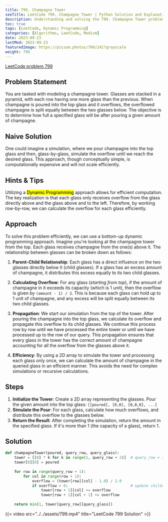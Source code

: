 ```yaml
---
title: 799. Champagne Tower
seoTitle: LeetCode 799. Champagne Tower | Python Solution and Explanation
description: Understanding and solving the 799. Champagne Tower problem using Dynamic Programming.
toc: true
tags: [LeetCode, Dynamic Programming]
categories: [Algorithms, LeetCode, Medium]
date: 2023-09-23
lastMod: 2023-09-23
featuredImage: https://picsum.photos/700/241?grayscale
weight: 799
---
```


[LeetCode problem 799](https://leetcode.com/problems/champagne-tower/)

## Problem Statement

You are tasked with modeling a champagne tower. Glasses are stacked in a pyramid, with each row having one more glass than the previous. When champagne is poured into the top glass and it overflows, the overflowed champagne is split equally between the two glasses below. The objective is to determine how full a specified glass will be after pouring a given amount of champagne.

## Naive Solution

One could imagine a simulation, where we pour champagne into the top glass and then, glass-by-glass, simulate the overflow until we reach the desired glass. This approach, though conceptually simple, is computationally expensive and will not scale efficiently.

## Hints & Tips

Utilizing a <mark>Dynamic Programming</mark> approach allows for efficient computation. The key realization is that each glass only receives overflow from the glass directly above and the glass above and to the left. Therefore, by working row-by-row, we can calculate the overflow for each glass efficiently.

## Approach

To solve this problem efficiently, we can use a bottom-up dynamic programming approach. Imagine you're looking at the champagne tower from the top. Each glass receives champagne from the one(s) above it. The relationship between glasses can be broken down as follows:

1. **Parent-Child Relationship**: Each glass has a direct influence on the two glasses directly below it (child glasses). If a glass has an excess amount of champagne, it distributes this excess equally to its two child glasses.

2. **Calculating Overflow**: For any glass (*starting from top*), if the amount of champagne in it exceeds its capacity (which is 1 unit), then the overflow is given by `(amount - 1) / 2`. This is because each glass can hold up to 1 unit of champagne, and any excess will be split equally between its two child glasses.

3. **Propagation**: We start our simulation from the top of the tower. After pouring the champagne into the top glass, we calculate its overflow and propagate this overflow to its child glasses. We continue this process row by row until we have processed the entire tower or until we have processed up to the row of our query. This propagation ensures that every glass in the tower has the correct amount of champagne accounting for all the overflow from the glasses above it.

4. **Efficiency**: By using a 2D array to simulate the tower and processing each glass only once, we can calculate the amount of champagne in the queried glass in an efficient manner. This avoids the need for complex simulations or recursive calculations.



## Steps

1. **Initialize the Tower**: Create a 2D array representing the glasses. Pour the given amount into the top glass: `[[poured], [0,0], [0,0,0], ...]`
2. **Simulate the Pour**: For each glass, calculate how much overflows, and distribute this overflow to the glasses below.
3. **Return the Result**: After completing the simulation, return the amount in the specified glass. If it's more than 1 (the capacity of a glass), return 1.

## Solution

```python
def champagneTower(poured, query_row, query_glass):
    tower = [[0] * k for k in range(1, query_row + 3)]  # query_row + 3 for children update
    tower[0][0] = poured
    
    for row in range(query_row + 1):
        for col in range(row + 1):
            overflow = (tower[row][col] - 1.0) / 2.0
            if overflow > 0:                            # update children
                tower[row + 1][col] += overflow
                tower[row + 1][col + 1] += overflow
    
    return min(1, tower[query_row][query_glass])
```

{{< video src="../../assets/799.mp4" title="LeetCode 799 Solution" >}}